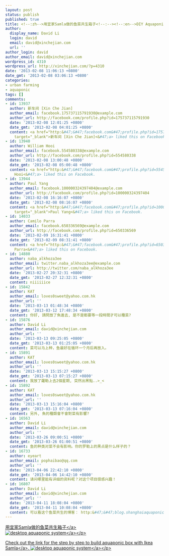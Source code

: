 ```yaml
---
layout: post
status: publish
published: true
title: <!--:zh-->用宜家Samla做的鱼菜共生箱子<!--:--><!--:en-->DIY Aquaponic with Ikea Samla<!--:-->
author:
  display_name: David Li
  login: david
  email: david@xinchejian.com
  url: ''
author_login: david
author_email: david@xinchejian.com
wordpress_id: 4310
wordpress_url: http://xinchejian.com/?p=4310
date: '2013-02-08 11:06:13 +0800'
date_gmt: '2013-02-08 03:06:13 +0800'
categories:
- urban farming
- aquaponic
tags: []
comments:
- id: 13937
  author: 新车间 [Xin Che Jian]
  author_email: facebook.175737115791930@example.com
  author_url: http://facebook.com/profile.php?id=175737115791930
  date: '2013-02-08 12:01:25 +0800'
  date_gmt: '2013-02-08 04:01:25 +0800'
  content: <a href="http:&#47;&#47;facebook.com&#47;profile.php?id=175737115791930"
    target="_blank">新车间 [Xin Che Jian]<&#47;a> liked this on Facebook.
- id: 13940
  author: William Hooi
  author_email: facebook.554580338@example.com
  author_url: http://facebook.com/profile.php?id=554580338
  date: '2013-02-08 13:00:48 +0800'
  date_gmt: '2013-02-08 05:00:48 +0800'
  content: <a href="http:&#47;&#47;facebook.com&#47;profile.php?id=554580338" target="_blank">William
    Hooi<&#47;a> liked this on Facebook.
- id: 13944
  author: Paul Yang
  author_email: facebook.100000324397404@example.com
  author_url: http://facebook.com/profile.php?id=100000324397404
  date: '2013-02-08 16:16:07 +0800'
  date_gmt: '2013-02-08 08:16:07 +0800'
  content: <a href="http:&#47;&#47;facebook.com&#47;profile.php?id=100000324397404"
    target="_blank">Paul Yang<&#47;a> liked this on Facebook.
- id: 14033
  author: Camilo Parra
  author_email: facebook.650336569@example.com
  author_url: http://facebook.com/profile.php?id=650336569
  date: '2013-02-09 16:31:41 +0800'
  date_gmt: '2013-02-09 08:31:41 +0800'
  content: <a href="http:&#47;&#47;facebook.com&#47;profile.php?id=650336569" target="_blank">Camilo
    Parra<&#47;a> liked this on Facebook.
- id: 14880
  author: naba_alkhoza3ee
  author_email: twitter.naba_alkhoza3ee@example.com
  author_url: http://twitter.com/naba_alkhoza3ee
  date: '2013-02-27 20:32:31 +0800'
  date_gmt: '2013-02-27 12:32:31 +0800'
  content: niiiiiice
- id: 15842
  author: KAT
  author_email: loves0sweet@yahoo.com.hk
  author_url: ''
  date: '2013-03-13 01:48:34 +0800'
  date_gmt: '2013-03-12 17:48:34 +0800'
  content: 你好, 請問放了魚進去, 是不是都要等一段時間才可以種菜?
- id: 15876
  author: David Li
  author_email: david@xinchejian.com
  author_url: ''
  date: '2013-03-13 09:25:05 +0800'
  date_gmt: '2013-03-13 01:25:05 +0800'
  content: 菜可以马上种，鱼最好在循环一个月后再放入。
- id: 15891
  author: KAT
  author_email: loves0sweet@yahoo.com.hk
  author_url: ''
  date: '2013-03-13 15:15:27 +0800'
  date_gmt: '2013-03-13 07:15:27 +0800'
  content: 我放了羅勒上去2個星期, 突然出黑點..>_<
- id: 15892
  author: KAT
  author_email: loves0sweet@yahoo.com.hk
  author_url: ''
  date: '2013-03-13 15:16:04 +0800'
  date_gmt: '2013-03-13 07:16:04 +0800'
  content: 另外, 魚的種類會不會對菜有影響?
- id: 16563
  author: David Li
  author_email: david@xinchejian.com
  author_url: ''
  date: '2013-03-26 09:00:51 +0800'
  date_gmt: '2013-03-26 01:00:51 +0800'
  content: 鱼的种类对菜不会有影响。你的罗勒上的黑点是什么样子的？
- id: 16733
  author: eyeart
  author_email: pophaibao@qq.com
  author_url: ''
  date: '2013-04-06 22:42:10 +0800'
  date_gmt: '2013-04-06 14:42:10 +0800'
  content: 请问哪里能有详细的资料呢？对这个项目很感兴趣！
- id: 16807
  author: David Li
  author_email: david@xinchejian.com
  author_url: ''
  date: '2013-04-11 18:08:04 +0800'
  date_gmt: '2013-04-11 10:08:04 +0800'
  content: 可以看这个鱼菜共生的博客： http:&#47;&#47;blog.shanghaiaquaponics.com&#47;zh
---
```

<p><!--:zh-->
<p><a href="http:&#47;&#47;blog.shanghaiaquaponics.com&#47;zh&#47;2013&#47;02&#47;03&#47;desktop-aquaponic-with-ikea-selma-box&#47;" target="_blank">用宜家Samla做的鱼菜共生箱子<&#47;a><br />
<a href="http:&#47;&#47;blog.shanghaiaquaponics.com&#47;2013&#47;02&#47;03&#47;desktop-aquaponic-with-ikea-selma-box&#47;" target="_blank"><img class="size-full wp-image-4226" alt="desktop aquaponic system" src="http:&#47;&#47;xinchejian.com&#47;wp-content&#47;uploads&#47;2013&#47;01&#47;IMGP8610_2.jpg"&#47;><&#47;a><&#47;p></p>
<p><!--:--><!--:en-->
<p>Check out the link for the <a href="http:&#47;&#47;blog.shanghaiaquaponics.com&#47;2013&#47;02&#47;03&#47;desktop-aquaponic-with-ikea-selma-box&#47;" target="_blank">step by step to build aquaponic box with Ikea Samla<&#47;a>. <a href="http:&#47;&#47;blog.shanghaiaquaponics.com&#47;2013&#47;02&#47;03&#47;desktop-aquaponic-with-ikea-selma-box&#47;" target="_blank"><img class="size-full wp-image-4226" alt="desktop aquaponic system" src="http:&#47;&#47;xinchejian.com&#47;wp-content&#47;uploads&#47;2013&#47;01&#47;IMGP8610_2.jpg"&#47;><&#47;a><&#47;p></p>
<p><!--:--></p>
